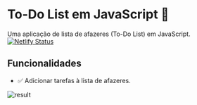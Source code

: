 # To-Do List em JavaScript 🚀

Uma aplicação de lista de afazeres (To-Do List) em JavaScript.
[![Netlify Status](https://api.netlify.com/api/v1/badges/0d6a15ec-3351-4acc-8c70-75b1a343d0d6/deploy-status)](https://app.netlify.com/sites/testetodolist/deploys)

## Funcionalidades

- ✅ Adicionar tarefas à lista de afazeres.

![result](https://github.com/emilly-soares/Git-Github-Testes/assets/54116441/b73aaf7c-ff27-40b3-a1b8-4aff00eef694)



